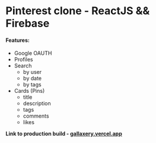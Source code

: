 # Pinterest clone - ReactJS && Firebase

#### Features:

- Google OAUTH
- Profiles
- Search
  - by user
  - by date
  - by tags
- Cards (Pins)
  - title
  - description
  - tags
  - comments
  - likes

**Link to production build - [gallaxery.vercel.app](https://gallaxery.vercel.app/)**
